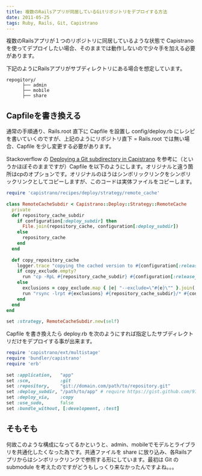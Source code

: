 ```yaml
---
title: 複数のRailsアプリが同居しているGitリポジトリをデプロイする方法
date: 2011-05-25
tags: Ruby, Rails, Git, Capistrano
---
```


複数のRailsアプリが１つのリポジトリに同居しているような状態で Capistrano を使ってデプロイしたい場合、そのままでは動作しないので少々手を加える必要があります。

下記のようにRailsアプリがサブディレクトリにある場合を想定しています。

```
repogitory/
      ├── admin
      ├── mobile
      ├── share
```

## Capfileを書き換える

通常の手順通り、Rails.root 直下に Capfile を設置し config/deploy.rb にレシピを書いていくのですが、上記のようにリポジトリ直下 = Rails.root では無い場合、Capfile を少し変更する必要があります。

Stackoverflow の [Deploying a Git subdirectory in Capistrano](http://stackoverflow.com/questions/29168/deploying-a-git-subdirectory-in-capistrano) を参考に（というかほぼそのままですが）Capfile を以下のようにします。オリジナルと違う箇所はcpのオプションです。オリジナルのほうはシンボリックリンクをシンボリックリンクとしてコピーしますが、このコードは実体ファイルをコピーします。

```ruby
require 'capistrano/recipes/deploy/strategy/remote_cache'
 
class RemoteCacheSubdir < Capistrano::Deploy::Strategy::RemoteCache
  private
  def repository_cache_subdir
    if configuration[:deploy_subdir] then
      File.join(repository_cache, configuration[:deploy_subdir])
    else
      repository_cache
    end
  end
 
  def copy_repository_cache
    logger.trace "copying the cached version to #{configuration[:release_path]}"
    if copy_exclude.empty? 
      run "cp -RpL #{repository_cache_subdir} #{configuration[:release_path]} && #{mark}"
    else
      exclusions = copy_exclude.map { |e| "--exclude=\"#{e}\"" }.join(' ')
      run "rsync -lrpt #{exclusions} #{repository_cache_subdir}/* #{configuration[:release_path]} && #{mark}"
    end
  end
end
 
set :strategy, RemoteCacheSubdir.new(self)
```

Capfile を書き換えたら deploy.rb を次のようにすれば指定したサブディレクトリだけをデプロイする事が出来ます。

```ruby
require 'capistrano/ext/multistage'
require 'bundler/capistrano'
require 'erb'
 
set :application,   "app"
set :scm,           :git
set :repository,    "git://domain.com/path/to/repository.git"
set :deploy_subdir, "/path/to/app" # require https://gist.github.com/970910 to Capfile
set :deploy_via,    :copy
set :use_sudo,      false
set :bundle_without, [:development, :test]
```

## そもそも

何故このような構成になってるかというと、admin、mobileでモデルとライブラリを共通化したくなった為です。共通ファイルを share に放り込み、各Railsアプリからはシンボリックリンクで参照する形にしています。最初は Git の submodule を考えたのですがどうもしっくり来なかったんですよね。。。
